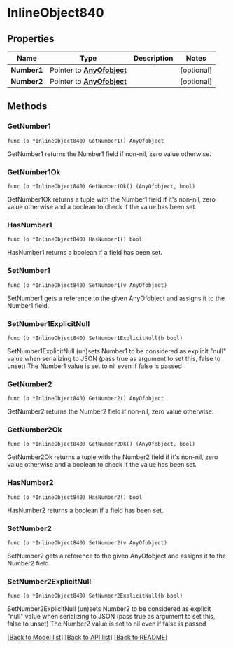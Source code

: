 # InlineObject840

## Properties

Name | Type | Description | Notes
------------ | ------------- | ------------- | -------------
**Number1** | Pointer to [**AnyOfobject**](anyOf&lt;object&gt;.md) |  | [optional] 
**Number2** | Pointer to [**AnyOfobject**](anyOf&lt;object&gt;.md) |  | [optional] 

## Methods

### GetNumber1

`func (o *InlineObject840) GetNumber1() AnyOfobject`

GetNumber1 returns the Number1 field if non-nil, zero value otherwise.

### GetNumber1Ok

`func (o *InlineObject840) GetNumber1Ok() (AnyOfobject, bool)`

GetNumber1Ok returns a tuple with the Number1 field if it's non-nil, zero value otherwise
and a boolean to check if the value has been set.

### HasNumber1

`func (o *InlineObject840) HasNumber1() bool`

HasNumber1 returns a boolean if a field has been set.

### SetNumber1

`func (o *InlineObject840) SetNumber1(v AnyOfobject)`

SetNumber1 gets a reference to the given AnyOfobject and assigns it to the Number1 field.

### SetNumber1ExplicitNull

`func (o *InlineObject840) SetNumber1ExplicitNull(b bool)`

SetNumber1ExplicitNull (un)sets Number1 to be considered as explicit "null" value
when serializing to JSON (pass true as argument to set this, false to unset)
The Number1 value is set to nil even if false is passed
### GetNumber2

`func (o *InlineObject840) GetNumber2() AnyOfobject`

GetNumber2 returns the Number2 field if non-nil, zero value otherwise.

### GetNumber2Ok

`func (o *InlineObject840) GetNumber2Ok() (AnyOfobject, bool)`

GetNumber2Ok returns a tuple with the Number2 field if it's non-nil, zero value otherwise
and a boolean to check if the value has been set.

### HasNumber2

`func (o *InlineObject840) HasNumber2() bool`

HasNumber2 returns a boolean if a field has been set.

### SetNumber2

`func (o *InlineObject840) SetNumber2(v AnyOfobject)`

SetNumber2 gets a reference to the given AnyOfobject and assigns it to the Number2 field.

### SetNumber2ExplicitNull

`func (o *InlineObject840) SetNumber2ExplicitNull(b bool)`

SetNumber2ExplicitNull (un)sets Number2 to be considered as explicit "null" value
when serializing to JSON (pass true as argument to set this, false to unset)
The Number2 value is set to nil even if false is passed

[[Back to Model list]](../README.md#documentation-for-models) [[Back to API list]](../README.md#documentation-for-api-endpoints) [[Back to README]](../README.md)


